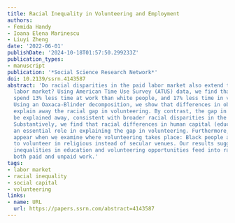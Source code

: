 ```yaml
---
title: Racial Inequality in Volunteering and Employment
authors:
- Femida Handy
- Ioana Elena Marinescu
- Liuyi Zheng
date: '2022-06-01'
publishDate: '2024-10-18T01:57:50.299233Z'
publication_types:
- manuscript
publication: '*Social Science Research Network*'
doi: 10.2139/ssrn.4143587
abstract: 'Do racial disparities in the paid labor market also extend to the unpaid
  labor market? Using American Time Use Survey (ATUS) data, we find that Black people
  spend 13% less time at work than white people, and 17% less time in volunteering.
  Using an Oaxaca-Blinder decomposition, we show that differences in observable characteristics
  explain away the racial gap in volunteering. By contrast, the gap in paid work cannot
  be explained away, consistent with broader racial disparities in the labor market.
  Substantively, we find that racial differences in human capital (education) play
  an essential role in explaining the gap in volunteering. Furthermore, stark differences
  appear when we examine where volunteering takes place: Black people are more likely
  to volunteer in religious instead of secular venues. Our results suggest that structural
  inequalities in education and volunteering opportunities feed into racial gaps in
  both paid and unpaid work.'
tags:
- labor market
- racial inequality
- social capital
- volunteering
links:
- name: URL
  url: https://papers.ssrn.com/abstract=4143587
---
```

